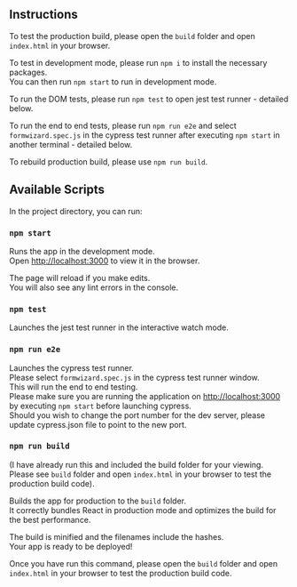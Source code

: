 ## Instructions

To test the production build, please open the `build` folder and open `index.html` in your browser.

To test in development mode, please run `npm i` to install the necessary packages.\
You can then run `npm start` to run in development mode.

To run the DOM tests, please run `npm test` to open jest test runner - detailed below.

To run the end to end tests, please run `npm run e2e` and select `formwizard.spec.js` in the cypress test runner after executing `npm start` in another terminal - detailed below.

To rebuild production build, please use `npm run build`.

## Available Scripts

In the project directory, you can run:

### `npm start`

Runs the app in the development mode.\
Open [http://localhost:3000](http://localhost:3000) to view it in the browser.

The page will reload if you make edits.\
You will also see any lint errors in the console.

### `npm test`

Launches the jest test runner in the interactive watch mode.

### `npm run e2e`

Launches the cypress test runner.\
Please select `formwizard.spec.js` in the cypress test runner window.\
This will run the end to end testing.\
Please make sure you are running the application on [http://localhost:3000](http://localhost:3000) by executing `npm start` before launching cypress. \
Should you wish to change the port number for the dev server, please update cypress.json file to point to the new port.

### `npm run build`

(I have already run this and included the build folder for your viewing. Please see `build` folder and open `index.html` in your browser to test the production build code).

Builds the app for production to the `build` folder.\
It correctly bundles React in production mode and optimizes the build for the best performance.

The build is minified and the filenames include the hashes.\
Your app is ready to be deployed!

Once you have run this command, please open the `build` folder and open `index.html` in your browser to test the production build code.
